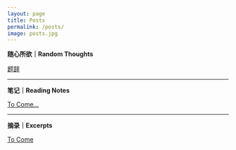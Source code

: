 ```yaml
---
layout: page
title: Posts
permalink: /posts/
image: posts.jpg
---
```

**随心所欲｜Random Thoughts**

[题辞](https://sun-1492.xyz/my-first-post/)    

 

****

**笔记｜Reading Notes**    

[To Come...](...)   

****

**摘录｜Excerpts**

[To Come](...)    
